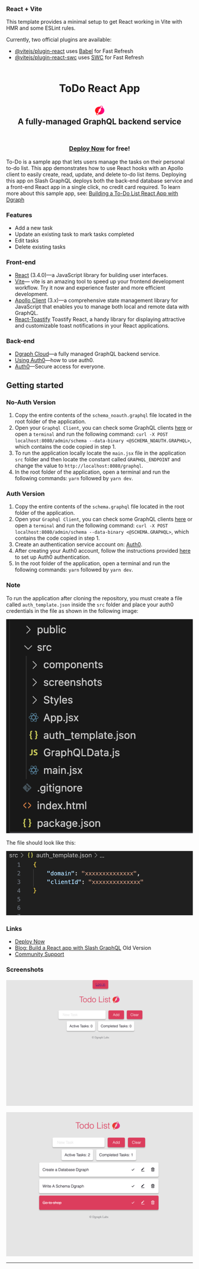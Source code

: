 ### React + Vite

This template provides a minimal setup to get React working in Vite with HMR and some ESLint rules.

Currently, two official plugins are available:

- [@vitejs/plugin-react](https://github.com/vitejs/vite-plugin-react/blob/main/packages/plugin-react/README.md) uses [Babel](https://babeljs.io/) for Fast Refresh
- [@vitejs/plugin-react-swc](https://github.com/vitejs/vite-plugin-react-swc) uses [SWC](https://swc.rs/) for Fast Refresh


<div style="padding-top: 5px; padding-bottom: 10px;">
  <h1 align="center">ToDo React App</h1>
  <h2 align="center">
    <a href="https://dgraph.io/docs/graphql" target="_blank">
      <img src="/todo-app-react/public/dgraph_color_icon.png" width=25 height=25 alt="GraphQL API" />
    </a><br />
    A fully-managed GraphQL backend service
  </h2>
</div>

<h3 align="center"><a href="https://dgraph.io/docs/learn/developer/todo-app-tutorial/todo-deploy/" target="_blank">Deploy Now</a> for free!</h3>

To-Do is a sample app that lets users manage the tasks on their personal to-do list. This app demonstrates how to use React hooks with an Apollo client to easily create, read, update, and delete to-do list items. Deploying this app on Slash GraphQL deploys both the back-end database service and a front-end React app in a single click, no credit card required. To learn more about this sample app, see: [Building a To-Do List React App with Dgraph](https://dgraph.io/blog/post/building-todo-list-react-dgraph/)

### Features
- Add a new task
- Update an existing task to mark tasks completed
- Edit tasks
- Delete existing tasks

### Front-end
- [React](https://reactjs.org/) (3.4.0)—a JavaScript library for building user interfaces.
- [Vite](https://vitejs.dev/guide/)— vite is an amazing tool to speed up your frontend development workflow. Try it now and experience faster and more efficient development.
- [Apollo Client](https://www.npmjs.com/package/@apollo/client) (3.x)—a comprehensive state management library for JavaScript that enables you to manage both local and remote data with GraphQL.
- [React-Toastify](https://fkhadra.github.io/react-toastify/introduction) Toastify React, a handy library for displaying attractive and customizable toast notifications in your React applications.

### Back-end
- [Dgraph Cloud](https://cloud.dgraph.io/)—a fully managed GraphQL backend service.
- [Using Auth0](https://dgraph.io/docs/learn/developer/todo-app-tutorial/todo-auth0-jwt/)—how to use auth0. 
- [Auth0](https://auth0.com/)—Secure access for everyone.

## Getting started

### No-Auth Version

1. Copy the entire contents of the `schema_noauth.graphql` file located in the root folder of the application.
2. Open your `Graphql Client`, you can check some GraphQL clients [here](https://dgraph.io/docs/graphql/quick-start/#testing-your-graphql-api) or open a `terminal` and run the following command: `curl -X POST localhost:8080/admin/schema --data-binary <@SCHEMA_NOAUTH.GRAPHQL>`, which contains the code copied in step 1.
3. To run the application locally locate the `main.jsx` file in the application `src` folder and then locate the constant called `GRAPHQL_ENDPOINT` and change the value to `http://localhost:8080/graphql`.
4. In the root folder of the application, open a terminal and run the following commands: `yarn` followed by `yarn dev`.

### Auth Version

1. Copy the entire contents of the `schema.graphql` file located in the root folder of the application.
2. Open your `Graphql Client`, you can check some GraphQL clients [here](https://dgraph.io/docs/graphql/quick-start/#testing-your-graphql-api) or open a `terminal` and run the following command: `curl -X POST localhost:8080/admin/schema --data-binary <@SCHEMA.GRAPHQL>`, which contains the code copied in step 1.
3. Create an authentication service account on: [Auth0](https://auth0.com/).
4. After creating your Auth0 account, follow the instructions provided [here](https://dgraph.io/docs/learn/developer/todo-app-tutorial/todo-auth0-jwt/) to set up Auth0 authentication. 
5. In the root folder of the application, open a terminal and run the following commands: `yarn` followed by `yarn dev`.

### Note
To run the application after cloning the repository, you must create a file called `auth_template.json` inside the `src` folder and place your auth0 credentials in the file as shown in the following image:

![Src folder](src/screenshots/img_1.png)

The file should look like this:

![Auth file](src/screenshots/img_2.png)

### Links
- [Deploy Now](https://dgraph.io/docs/learn/developer/todo-app-tutorial/todo-deploy/)
- [Blog: Build a React app with Slash GraphQL](https://dgraph.io/blog/post/todo-slash-graphql/) Old Version
- [Community Support](https://discuss.dgraph.io/)

### Screenshots

![Todo App 1](src/screenshots/todo_app_1.png)

![Todo App 2](src/screenshots/todo_app_2.png)

---